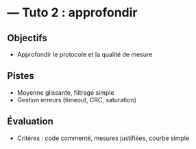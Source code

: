 # <Composant> — Tuto 2 : approfondir
## Objectifs
- Approfondir le protocole et la qualité de mesure

## Pistes
- Moyenne glissante, filtrage simple
- Gestion erreurs (timeout, CRC, saturation)

## Évaluation
- Critères : code commenté, mesures justifiées, courbe simple
